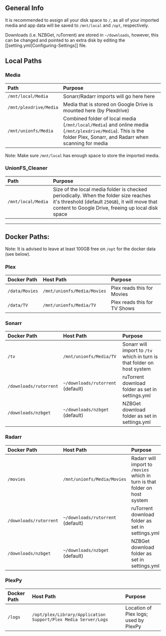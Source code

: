 ## General Info

It is recommended to assign all your disk space to `/`, as all of your imported media and app data will be saved to `/mnt/local` and `/opt`,  respectively.

Downloads (i.e. NZBGet, ruTorrent) are stored in `~/downloads`, however, this can be changed and pointed to an extra disk by editing the [[setting.yml|Configuring-Settings]] file.

## Local Paths

### Media


| Path                   | Purpose                                                                                                                                                            |
|:---------------------- |:------------------------------------------------------------------------------------------------------------------------------------------------------------------ |
| `/mnt/local/Media`     | Sonarr/Radarr imports will go here  here                                                                                                                           |
| `/mnt/plexdrive/Media` | Media that is stored on Google Drive is mounted here (by Plexdrive)                                                                                                   |
| `/mnt/unionfs/Media`   | Combined folder of local media (`/mnt/local/Media`) and online media (`/mnt/plexdrive/Media`). This is the folder Plex, Sonarr, and Radarr when scanning for media |

Note: Make sure `/mnt/local` has enough space to store the imported media.

### UnionFS_Cleaner


| Path               | Purpose                                                                                                                                                                                       |
|:------------------ |:--------------------------------------------------------------------------------------------------------------------------------------------------------------------------------------------- |
| `/mnt/local/Media` | Size of the local media folder is checked periodically. When the folder size reaches it's threshold (default `250GB`), it will move that content to Google Drive, freeing up local disk space |



---

## Docker Paths:

Note: It is advised to leave at least 100GB free on `/opt` for the docker data (see below).

### Plex

| Docker Path    | Host Path                   | Purpose                      |
|:-------------- |:--------------------------- |:---------------------------- |
| `/data/Movies` | `/mnt/unionfs/Media/Movies` | Plex reads this for Movies   |
| `/data/TV`     | `/mnt/unionfs/Media/TV`     | Plex reads this for TV Shows |


### Sonarr


| Docker Path            | Host Path                         | Purpose                                                                 |
|:---------------------- |:--------------------------------- |:----------------------------------------------------------------------- |
| `/tv`                  | `/mnt/unionfs/Media/TV`           | Sonarr will import to `/tv` which in turn is that folder on host system |
| `/downloads/rutorrent` | `~/downloads/rutorrent` (default) | ruTorrent download folder as set in settings.yml                        |
| `/downloads/nzbget`    | `~/downloads/nzbget` (default)    | NZBGet download folder as set in settings.yml                           |


### Radarr


| Docker Path            | Host Path                         | Purpose                                                                     |
|:---------------------- |:--------------------------------- |:--------------------------------------------------------------------------- |
| `/movies`              | `/mnt/unionfs/Media/Movies`       | Radarr will import to `/movies` which in turn is that folder on host system |
| `/downloads/rutorrent` | `~/downloads/rutorrent` (default) | ruTorrent download folder as set in settings.yml                            |
| `/downloads/nzbget`    | `~/downloads/nzbget` (default)    | NZBGet download folder as set in settings.yml                               |


### PlexPy


| Docker Path | Host Path                                                      | Purpose                               |
|:----------- |:-------------------------------------------------------------- |:------------------------------------- |
| `/logs`     | `/opt/plex/Library/Application Support/Plex Media Server/Logs` | Location of Plex logs; used by PlexPy |
